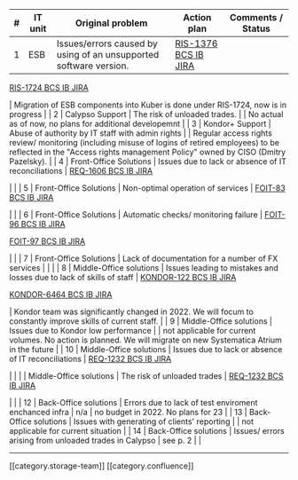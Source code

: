 



| # | IT unit | Original problem | Action plan | Comments / Status | 
|  --- |  --- |  --- |  --- |  --- | 
| 1 | ESB | Issues/errors caused by using of an unsupported software version. | [RIS-1376 BCS IB JIRA](https:///browse/RIS-1376)

[RIS-1724 BCS IB JIRA](https:///browse/RIS-1724)



 | Migration of ESB components into Kuber is done under RIS-1724, now is in progress | 
| 2 | Calypso Support | The risk of unloaded trades. |  | No actual as of now, no plans for additional developemnt | 
| 3 | Kondor+ Support | Abuse of authority by IT staff with admin rights |  | Regular access rights review/ monitoring (including misuse of logins of retired employees) to be reflected in the "Access rights management Policy" owned by CISO (Dmitry Pazelsky). | 
| 4 | Front-Office Solutions | Issues due to lack or absence of IT reconciliations | [REQ-1606 BCS IB JIRA](https:///browse/REQ-1606)

 |  | 
| 5 | Front-Office Solutions | Non-optimal operation of services | [FOIT-83 BCS IB JIRA](https:///browse/FOIT-83)

 |  | 
| 6 | Front-Office Solutions | Automatic checks/ monitoring failure | [FOIT-96 BCS IB JIRA](https:///browse/FOIT-96)

[FOIT-97 BCS IB JIRA](https:///browse/FOIT-97)

 |  | 
| 7 | Front-Office Solutions | Lack of documentation for a number of FX services |  |  | 
| 8 | Middle-Office solutions | Issues leading to mistakes and losses due to lack of skills of staff | [KONDOR-122 BCS IB JIRA](https:///browse/KONDOR-122)

[KONDOR-6464 BCS IB JIRA](https:///browse/KONDOR-6464)





 | Kondor team was significantly changed in 2022. We will focum to constantly improve skills of current staff. | 
| 9 | Middle-Office solutions | Issues due to Kondor low performance |  | not applicable for current volumes. No action is planned. We will migrate on new Systematica Atrium in the future | 
| 10 | Middle-Office solutions | Issues due to lack or absence of IT reconciliations | [REQ-1232 BCS IB JIRA](https:///browse/REQ-1232)

 |  | 
|  | Middle-Office solutions | The risk of unloaded trades | [REQ-1232 BCS IB JIRA](https:///browse/REQ-1232)

 |  | 
| 12 | Back-Office solutions | Errors due to lack of test enviroment enchanced infra | n/a | no budget in 2022. No plans for 23 | 
| 13 | Back-Office solutions | Issues with generating of clients' reporting |  | not applicable for current situation | 
| 14 | Back-Office solutions | Issues/ errors arising from unloaded trades in Calypso | see p. 2 |  | 





*****

[[category.storage-team]] 
[[category.confluence]] 
